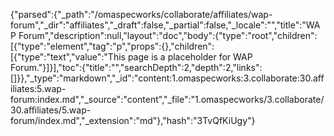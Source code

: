 {"parsed":{"_path":"/omaspecworks/collaborate/affiliates/wap-forum","_dir":"affiliates","_draft":false,"_partial":false,"_locale":"","title":"WAP Forum","description":null,"layout":"doc","body":{"type":"root","children":[{"type":"element","tag":"p","props":{},"children":[{"type":"text","value":"This page is a placeholder for WAP Forum."}]}],"toc":{"title":"","searchDepth":2,"depth":2,"links":[]}},"_type":"markdown","_id":"content:1.omaspecworks:3.collaborate:30.affiliates:5.wap-forum:index.md","_source":"content","_file":"1.omaspecworks/3.collaborate/30.affiliates/5.wap-forum/index.md","_extension":"md"},"hash":"3TvQfKiUgy"}